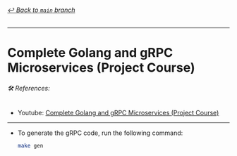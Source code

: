 ###### [_↩ Back to `main` branch_](https://github.com/cuongpiger/golang)

<hr>

# Complete Golang and gRPC Microservices (Project Course)

###### 🛠️ References:

- Youtube: [Complete Golang and gRPC Microservices (Project Course)
  ](https://youtu.be/ea_4Ug5WWYE?si=KDFdUyTvnwvGB7iU)

<hr>

- To generate the gRPC code, run the following command:
  ```bash
  make gen
  ```